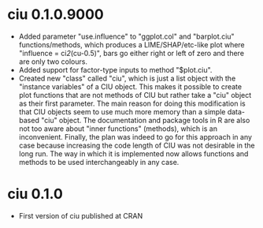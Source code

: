 # ciu 0.1.0.9000

* Added parameter "use.influence" to "ggplot.col" and "barplot.ciu" 
functions/methods, which produces a LIME/SHAP/etc-like plot where 
"influence = ci*2*(cu-0.5)", bars 
go either right or left of zero and there are only two colours. 
* Added support for factor-type inputs to method "$plot.ciu". 
* Created new "class" called "ciu", which is just a list object with the 
"instance variables" of a CIU object. This makes it possible to create 
plot functions that are not methods of CIU but rather take a "ciu" object 
as their first parameter. The main reason for doing this modification is that 
CIU objects seem to use much more memory than a simple data-based "ciu" object. 
The documentation and package tools in R are also not too aware about 
"inner functions" (methods), which is an inconvenient. Finally, the plan was 
indeed to go for this approach in any case because increasing the code length
of CIU was not desirable in the long run. The way in which it is implemented now
allows functions and methods to be used interchangeably in any case. 

# ciu 0.1.0

* First version of ciu published at CRAN
